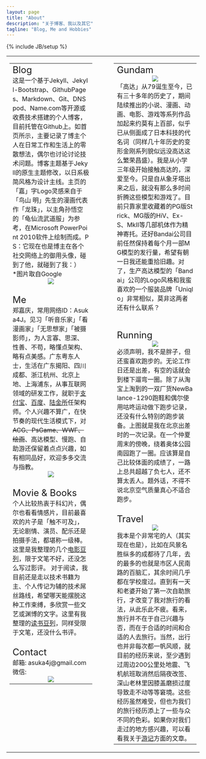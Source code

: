 ```yaml
---
layout: page
title: "About"
description: "关于博客、我以及其它"
tagline: "Blog, Me and Hobbies"
---
```

{% include JB/setup %}
<table border="0" cellpadding="0" style="word-break:break-all; word-wrap:break-all;">
<tr valign="top">
<td width="46%">
    <table>
        <tr>
        <td>
<font size="5">Blog</font></br>
这是一个基于Jekyll、Jekyll-Bootstrap、GithubPages、Markdown、Git、DNSpod、Name.com等开源或收费技术搭建的个人博客，目前托管在Github上。如首页所示，主要记录了博主个人在日常工作和生活上的零散想法，偶尔也讨论讨论技术问题。博客主题基于Jekyll的原生主题修改，以日系极简风格为设计主线。主页的「嘉」字Logo灵感来自于「鸟山 明」先生的漫画代表作「龙珠」，以主角孙悟空的「龟仙流武道服」为参考，在Microsoft PowerPoint 2010软件上绘制而成。PS：它现在也是博主在各个社交网络上的御用头像，碰到了他，就碰到了我：）</br>
*图片取自Google
<center><img src="http://pic.yupoo.com/asuka4j/D3N4FigU/medium.jpg"></center>
        </td>
        </tr>
        <tr>
        <td>
</br>
<font size="5">Me</font></br>
郑嘉庆，常用网络ID：Asuka4J。见习「听音乐家」「看漫画家」「无思想家」「被摄影师」，为人言寡、思深、性善、不苟，略懂点架构、略有点美感。广东粤东人士，生活在广东揭阳、四川成都、浙江杭州、北京上地、上海浦东，从事互联网领域的研发工作，就职于<a href="http://www.alipay.com">支付宝</a>、<a href="http://www.baidu.com">百度</a>、<a href="http://www.lufax.com">陆金所</a>任架构师。个人兴趣不算广，在快节奏的现代生活模式下，对<del>ACG、PsGame、WWF、绘画</del>、高达模型、慢跑、自助游还保留着点点兴趣，如有相同品好，欢迎多多交流与指教。</br>
<center><img src="http://pic.yupoo.com/asuka4j/D3OeGtHa/medium.jpg"/></center>
        </td>
        </tr>
        <tr>
        <td>
</br>
<font size="5">Movie &amp; Books</font></br>
个人比较热衷于科幻片，偶尔也看看情感片，目前最喜欢的片子是「触不可及」，无论剧情、演员、配乐还是拍摄手法，都堪称一级棒。这里是我整理的几个<a href="http://movie.douban.com/people/Asuka4J/doulists">电影豆列</a>，限于文笔不好，还没怎么写过影评。  
对于阅读，我目前还是走以技术书籍为主、个人传记为辅的技术屌丝路线，希望哪天能摆脱这种工作束缚，多欣赏一些文艺或渊博的文字。这里有我整理的<a href="http://book.douban.com/people/Asuka4J/doulists">读书豆列</a>，同样受限于文笔，还没什么书评。  
        </td>
        </tr>
        <tr>
        <td>
</br>
<font size="5">Contact</font></br>
邮箱: asuka4j@gmail.com</br>
微信:   
<center><img src="http://pic.yupoo.com/asuka4j/CwQAQzfD/small.jpg"></center>
        </td>
        </tr>
    </table> 
</td>
<td width="8%">
</td>
<td width="46%">
    <table>
        <tr>
        <td>
<font size="5">Gundam</font></br>
<center><img src="http://pic.yupoo.com/asuka4j/D3OeE4v3/medium.jpg"></center>
「高达」从79诞生至今，已有三十多年的历史了，期间陆续推出的小说、漫画、动画、电影、游戏等系列作品加起来约莫有上百部，似乎已从侧面成了日本科技的代名词（同样几十年历史的变形金刚系列貌似远没高达这么繁荣昌盛）。我是从小学三年级开始接触高达的，深爱至今。只是自从象牙塔出来之后，就没有那么多时间折腾这些模型和游戏了。目前只靠家里收藏着的PG版Strick、MG版的HiV、Ex-S、MkII等几部机体作为精神寄托。还好Bandai公司目前任然保持着每个月一部MG模型的发行量，希望有朝一日我还能重拾旧趣。对了，生产高达模型的「Bandai」公司的Logo风格和我蛮喜欢的一个服装品牌「Uniqlo」非常相似，莫非这两者还有什么联系？  
        </td>
        </tr>
        <tr>
        <td>
</br>
</br>
<font size="5">Running</font></br>
<center><img src="http://pic.yupoo.com/asuka4j/D3OeH6CD/medium.jpg"></center>
必须声明，我不是胖子，但还蛮喜欢跑步的。无论工作日还是出差，有空的话就会到楼下遛弯一圈。除了从淘宝上淘到的一双厂货NewBalance-1290跑鞋和偶尔使用咕咚运动做下跑步记录，还没有什么特别的跑步装备。上图就是我在北京出差时的一次记录。在一个仲夏周末的傍晚，绕着奥体公园南园跑了一圈。应该算是自己比较体面的成绩了，一路上总共超越了负七人，还不算太丢人。题外话，不得不说北京空气质量真心不适合跑步。  
        </td>
        </tr>
        <tr>
        <td>
</br>
<font size="5">Travel</font></br>
<center><img src="http://pic.yupoo.com/asuka4j/D3OeHJac/medium.jpg"></center>
我本是个非常宅的人（其实现在也是），比如在风景名胜纵多的成都待了几年，去的最多的也就是市区人民南路的百脑汇，其余时间几乎都在学校度过。直到有一天和老婆开始了第一次自助旅行，才改变了我对旅行的看法，从此乐此不疲。看来，旅行并不在于自己兴趣与否，而在于合适的时间和合适的人去旅行。当然，出行也并非每次都一帆风顺，就目前的经历来说，至少遇到过周边200公里处地震、飞机航班取消然后隔夜改签、深山老林里因膝盖磨损过度导致走不动等等窘境。这些经历虽然难受，但也为我们的旅行经历添上了一些与众不同的色彩。如果你对我们走过的地方感兴趣，可以看看我关于<a href="http://jiaqing.me/tags.html#游记-ref">游记</a>方面的文章。    
        </td>
        </tr>
    </table> 
</td>
</tr>
</table>
  
  
